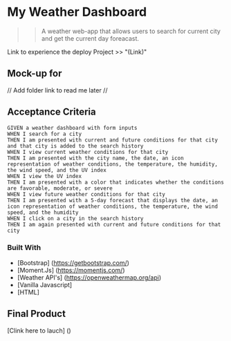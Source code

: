 # My Weather Dashboard

>>A weather web-app that allows users to search for current city and get the current day foreacast. 

Link to experience the deploy Project >> "(Link)"

## Mock-up for 
 // Add folder link to read me later //


## Acceptance Criteria 

```
GIVEN a weather dashboard with form inputs
WHEN I search for a city
THEN I am presented with current and future conditions for that city and that city is added to the search history
WHEN I view current weather conditions for that city
THEN I am presented with the city name, the date, an icon representation of weather conditions, the temperature, the humidity, the wind speed, and the UV index
WHEN I view the UV index
THEN I am presented with a color that indicates whether the conditions are favorable, moderate, or severe
WHEN I view future weather conditions for that city
THEN I am presented with a 5-day forecast that displays the date, an icon representation of weather conditions, the temperature, the wind speed, and the humidity
WHEN I click on a city in the search history
THEN I am again presented with current and future conditions for that city
```

### Built With 

* [Bootstrap] (https://getbootstrap.com/)
* [Moment.Js] (https://momentjs.com/)
* [Weather API's] (https://openweathermap.org/api)
* [Vanilla Javascript]
* [HTML]

## Final Product

[Clink here to lauch] ()

